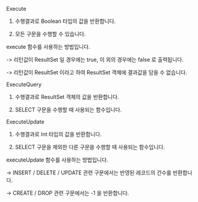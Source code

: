 Execute

1. 수행결과로 Boolean 타입의 값을 반환합니다.

2. 모든 구문을 수행할 수 있습니다.

execute 함수를 사용하는 방법입니다.

  -> 리턴값이 ResultSet 일 경우에는 true, 이 외의 경우에는 false 로 출력됩니다.

  -> 리턴값이 ResultSet 이라고 하여 ResultSet 객체에 결과값을 담을 수 없습니다.


  ExecuteQuery

1. 수행결과로 ResultSet 객체의 값을 반환합니다.

2. SELECT 구문을 수행할 때 사용되는 함수입니다.


ExecuteUpdate

1. 수행결과로 Int 타입의 값을 반환합니다.

2. SELECT 구문을 제외한 다른 구문을 수행할 때 사용되는 함수입니다.

executeUpdate 함수를 사용하는 방법입니다.

 -> INSERT / DELETE / UPDATE 관련 구문에서는 반영된 레코드의 건수를 반환합니다.

 -> CREATE / DROP 관련 구문에서는 -1 을 반환합니다.
